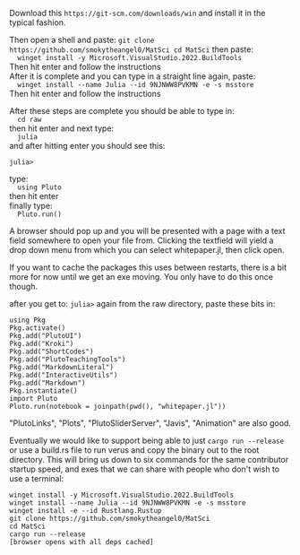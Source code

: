 Download this ```https://git-scm.com/downloads/win```
and install it in the typical fashion.

Then open a shell and paste:
    ```
    git clone https://github.com/smokytheangel0/MatSci
    cd MatSci
    ```
then paste:  
    ```  
    winget install -y Microsoft.VisualStudio.2022.BuildTools  
    ```  
Then hit enter and follow the instructions  
After it is complete and you can type in a straight line again, paste:  
    ```  
    winget install --name Julia --id 9NJNWW8PVKMN -e -s msstore  
    ```  
Then hit enter and follow the instructions  

After these steps are complete you should be able to type in:  
    ```  
    cd raw  
    ```  
then hit enter and next type:  
    ```  
    julia  
    ```  
and after hitting enter you should see this:  
```  
julia>  
```  
type:  
    ```  
    using Pluto  
    ```  
then hit enter  
finally type:  
    ```  
    Pluto.run()  
    ```  

A browser should pop up and you will be presented with a page with a text field somewhere to open your file from.
Clicking the textfield will yield a drop down menu from which you can select whitepaper.jl, then click open.

If you want to cache the packages this uses between restarts, there is a bit more for now
until we get an exe moving. You only have to do this once though.

after you get to:
        ```
        julia>
        ```
again from the raw directory,
paste these bits in:
```
using Pkg
Pkg.activate()
Pkg.add("PlutoUI")
Pkg.add("Kroki")
Pkg.add("ShortCodes")
Pkg.add("PlutoTeachingTools")
Pkg.add("MarkdownLiteral")
Pkg.add("InteractiveUtils")
Pkg.add("Markdown")
Pkg.instantiate()
import Pluto
Pluto.run(notebook = joinpath(pwd(), "whitepaper.jl"))
```
"PlutoLinks", "Plots", "PlutoSliderServer", 
        "Javis", "Animation" 
are also good.


Eventually we would like to support being able to just ```cargo run --release``` or use a build.rs file to run verus and copy the binary out to the root directory. This will bring us down to six commands for the same contributor startup speed, and exes that we can share with people who don't wish to use a terminal:
```
winget install -y Microsoft.VisualStudio.2022.BuildTools  
winget install --name Julia --id 9NJNWW8PVKMN -e -s msstore  
winget install -e --id Rustlang.Rustup
git clone https://github.com/smokytheangel0/MatSci
cd MatSci
cargo run --release
[browser opens with all deps cached]
```